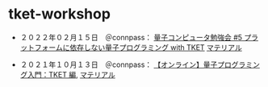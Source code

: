 # tket-workshop

- ２０２２年０２月１５日　＠connpass：
[量子コンピュータ勉強会 #5 プラットフォームに依存しない量子プログラミング with TKET](https://dev-roku.connpass.com/event/236894/)
[マテリアル](https://github.com/cqcjapan/tket-workshop/tree/main/materials/2022-02-24)

- ２０２１年１０月１３日　＠connpass：
[【オンライン】量子プログラミング入門：TKET 編](https://cambridgequantum.connpass.com/event/222493/),
[マテリアル](https://github.com/cqcjapan/tket-workshop/tree/main/materials/2021-10-13)
